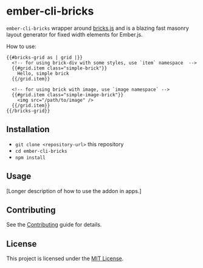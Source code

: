 # ember-cli-bricks

`ember-cli-bricks` wrapper around [bricks.js](http://callmecavs.com/bricks.js/)
and is a blazing fast masonry layout generator for fixed width elements for Ember.js.

How to use:
```es6
{{#bricks-grid as | grid |}}
  <!-- for using brick-div with some styles, use `item` namespace  -->
  {{#grid.item class="simple-brick"}}
    Hello, simple brick
  {{/grid.item}}

  <!-- for using brick with image, use `image namespace` -->
  {{#grid.item class="simple-image-brick"}}
    <img src="/path/to/image" />
  {{/grid.item}}
{{/bricks-grid}}
```

Installation
------------------------------------------------------------------------------

* `git clone <repository-url>` this repository
* `cd ember-cli-bricks`
* `npm install`


Usage
------------------------------------------------------------------------------

[Longer description of how to use the addon in apps.]


Contributing
------------------------------------------------------------------------------

See the [Contributing](CONTRIBUTING.md) guide for details.


License
------------------------------------------------------------------------------

This project is licensed under the [MIT License](LICENSE.md).
